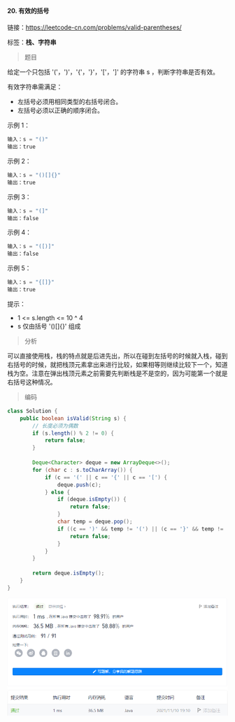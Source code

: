 #### 20. 有效的括号

链接：https://leetcode-cn.com/problems/valid-parentheses/

标签：**栈、字符串**

> 题目

给定一个只包括 '('，')'，'{'，'}'，'['，']' 的字符串 s ，判断字符串是否有效。

有效字符串需满足：

- 左括号必须用相同类型的右括号闭合。
- 左括号必须以正确的顺序闭合。


示例 1：

```java
输入：s = "()"
输出：true
```

示例 2：

```java
输入：s = "()[]{}"
输出：true
```

示例 3：

```java
输入：s = "(]"
输出：false
```

示例 4：

```java
输入：s = "([)]"
输出：false
```

示例 5：

```java
输入：s = "{[]}"
输出：true
```


提示：

- 1 <= s.length <= 10 ^ 4
- s 仅由括号 '()[]{}' 组成

> 分析

可以直接使用栈，栈的特点就是后进先出，所以在碰到左括号的时候就入栈，碰到右括号的时候，就把栈顶元素拿出来进行比较，如果相等则继续比较下一个，知道栈为空。注意在弹出栈顶元素之前需要先判断栈是不是空的，因为可能第一个就是右括号这种情况。

> 编码

```java
class Solution {
    public boolean isValid(String s) {
        // 长度必须为偶数
        if (s.length() % 2 != 0) {
            return false;
        }
        
        Deque<Character> deque = new ArrayDeque<>();
        for (char c : s.toCharArray()) {
            if (c == '(' || c == '{' || c == '[') {
                deque.push(c);
            } else {
                if (deque.isEmpty()) {
                    return false;
                }
                char temp = deque.pop();
                if ((c == ')' && temp != '(') || (c == '}' && temp != '{') || (c == ']' && temp != '[')){
                    return false;
                }
            }
        }

        return deque.isEmpty();
    }
}
```

![image-20211110191036054](20.有效的括号.assets/image-20211110191036054.png)